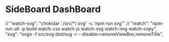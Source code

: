 # SideBoard DashBoard

// "watch-svg": "chokidar './src/\*_/_.svg' -c 'npm run svg'"
// "watch": "npm-run-all -p build watch-css watch-js watch-svg watch-img watch-copy",
"svg": "svgo -f src/svg dist/svg -r --disable=removeViewBox,removeTitle",
